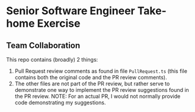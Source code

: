 # Senior Software Engineer Take-home Exercise

## Team Collaboration

This repo contains (broadly) 2 things:
1.  Pull Request review comments as found in file `PullRequest.ts` (this file contains both the original code and the PR review comments).
2.  The other files are not part of the PR review, but rather serve to demonstrate one way to implement the PR review suggestions found in the PR review.  NOTE: For an actual PR, I would not normally provide code demonstrating my suggestions.

